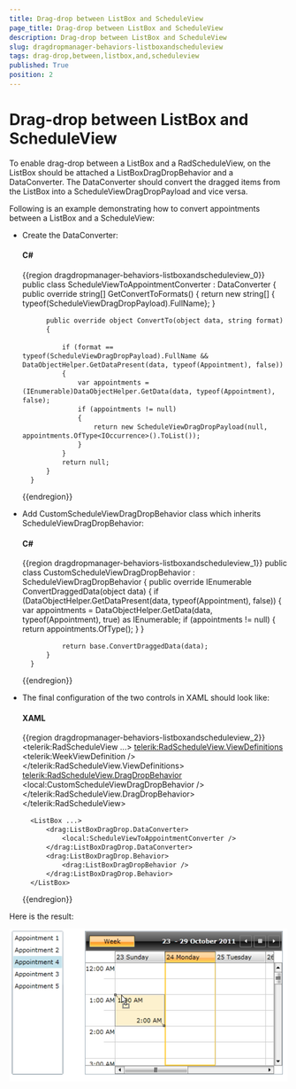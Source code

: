 ```yaml
---
title: Drag-drop between ListBox and ScheduleView
page_title: Drag-drop between ListBox and ScheduleView
description: Drag-drop between ListBox and ScheduleView
slug: dragdropmanager-behaviors-listboxandscheduleview
tags: drag-drop,between,listbox,and,scheduleview
published: True
position: 2
---
```


# Drag-drop between ListBox and ScheduleView

To enable drag-drop between a ListBox and a RadScheduleView, on the ListBox should be attached a ListBoxDragDropBehavior and a DataConverter. The DataConverter should convert the dragged items from the ListBox into a ScheduleViewDragDropPayload and vice versa.          

Following is an example demonstrating how to convert appointments between a ListBox and a ScheduleView:

* Create the DataConverter:

	#### __C#__

	{{region dragdropmanager-behaviors-listboxandscheduleview_0}}
		public class ScheduleViewToAppointmentConverter : DataConverter
		{		
			public override string[] GetConvertToFormats()
			{
				return new string[] { typeof(ScheduleViewDragDropPayload).FullName};
			}
		
			public override object ConvertTo(object data, string format)
			{
					
				if (format == typeof(ScheduleViewDragDropPayload).FullName && DataObjectHelper.GetDataPresent(data, typeof(Appointment), false))
				{
					var appointments = (IEnumerable)DataObjectHelper.GetData(data, typeof(Appointment), false);
					if (appointments != null)
					{
						return new ScheduleViewDragDropPayload(null, appointments.OfType<IOccurrence>().ToList());
					}
				}			
				return null;
			}
		}
	{{endregion}}

* Add CustomScheduleViewDragDropBehavior class which inherits ScheduleViewDragDropBehavior:      	

	#### __C#__

	{{region dragdropmanager-behaviors-listboxandscheduleview_1}}
		public class CustomScheduleViewDragDropBehavior : ScheduleViewDragDropBehavior
		{
			public override IEnumerable<IOccurrence> ConvertDraggedData(object data)
			{
				if (DataObjectHelper.GetDataPresent(data, typeof(Appointment), false))
				{
					var appointments = DataObjectHelper.GetData(data, typeof(Appointment), true) as IEnumerable;
					if (appointments != null)
					{
						return appointments.OfType<IOccurrence>();
					}
				}
		
				return base.ConvertDraggedData(data);
			}
		}
	{{endregion}}

* The final configuration of the two controls in XAML should look like:

	#### __XAML__

	{{region dragdropmanager-behaviors-listboxandscheduleview_2}}	
		<telerik:RadScheduleView ...>
			<telerik:RadScheduleView.ViewDefinitions>
				<telerik:WeekViewDefinition />
			</telerik:RadScheduleView.ViewDefinitions>
			<telerik:RadScheduleView.DragDropBehavior>
				<local:CustomScheduleViewDragDropBehavior />
			</telerik:RadScheduleView.DragDropBehavior>
		</telerik:RadScheduleView>
		
		<ListBox ...>
			<drag:ListBoxDragDrop.DataConverter>
				<local:ScheduleViewToAppointmentConverter />
			</drag:ListBoxDragDrop.DataConverter>
			<drag:ListBoxDragDrop.Behavior>
				<drag:ListBoxDragDropBehavior />
			</drag:ListBoxDragDrop.Behavior>	
		</ListBox>
	{{endregion}}

Here is the result:

![dragdropmanager listboxandscheduleview](images/dragdropmanager_listboxandscheduleview.png)
